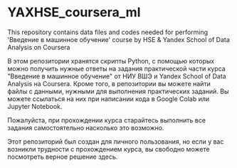 # YAXHSE_coursera_ml
This repository contains data files and codes needed for performing 'Введение в машинное обучение' course by HSE &amp; Yandex School of Data Analysis on Coursera

В этом репозитории хранятся скрипты Python, с помощью которых можно получить нужные ответы на задания практической части курса "Введение в машинное обучение" от НИУ ВШЭ и Yandex School of Data Analysis на Coursera.
Кроме того, в репозитории вы можете найти файлы с данными, нужными для выполнения практических заданий. Вы можете ссылаться на них при написании кода в Google Colab или Jupyter Notebook.

Пожалуйста, при прохождении курса старайтесь выполнить все задания самостоятельно насколько это возможно.

Этот репозиторий был создан для личного пользования, но если у вас возникли трудности с прохождением курса, вы свободно можете посмотреть верное решение здесь.
